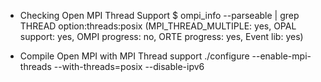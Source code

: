 * Checking Open MPI Thread Support
$ ompi_info --parseable | grep THREAD
option:threads:posix (MPI_THREAD_MULTIPLE: yes, OPAL support: yes, OMPI progress: no, ORTE progress: yes, Event lib: yes)

* Compile Open MPI with MPI Thread support
./configure --enable-mpi-threads --with-threads=posix --disable-ipv6 

